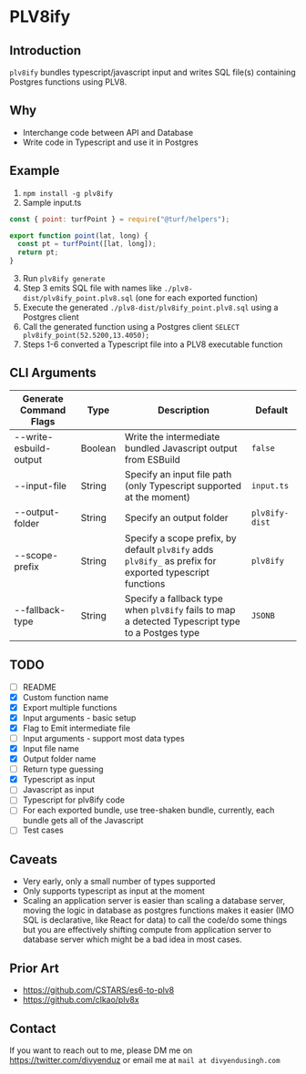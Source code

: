 # PLV8ify

## Introduction

`plv8ify` bundles typescript/javascript input and writes SQL file(s) containing Postgres functions using PLV8.

## Why

- Interchange code between API and Database
- Write code in Typescript and use it in Postgres

## Example

1. `npm install -g plv8ify`
2. Sample input.ts

```js
const { point: turfPoint } = require("@turf/helpers");

export function point(lat, long) {
  const pt = turfPoint([lat, long]);
  return pt;
}
```

3. Run `plv8ify generate`
4. Step 3 emits SQL file with names like `./plv8-dist/plv8ify_point.plv8.sql` (one for each exported function)
5. Execute the generated `./plv8-dist/plv8ify_point.plv8.sql` using a Postgres client
6. Call the generated function using a Postgres client `SELECT plv8ify_point(52.5200,13.4050);`
7. Steps 1-6 converted a Typescript file into a PLV8 executable function

## CLI Arguments

| Generate Command Flags | Type    | Description                                                                                              | Default        |
| ---------------------- | ------- | -------------------------------------------------------------------------------------------------------- | -------------- |
| --write-esbuild-output | Boolean | Write the intermediate bundled Javascript output from ESBuild                                            | `false`        |
| --input-file           | String  | Specify an input file path (only Typescript supported at the moment)                                     | `input.ts`     |
| --output-folder        | String  | Specify an output folder                                                                                 | `plv8ify-dist` |
| --scope-prefix         | String  | Specify a scope prefix, by default `plv8ify` adds `plv8ify_` as prefix for exported typescript functions | `plv8ify`      |
| --fallback-type        | String  | Specify a fallback type when `plv8ify` fails to map a detected Typescript type to a Postges type         | `JSONB`        |

## TODO

- [ ] README
- [x] Custom function name
- [x] Export multiple functions
- [x] Input arguments - basic setup
- [x] Flag to Emit intermediate file
- [ ] Input arguments - support most data types
- [x] Input file name
- [x] Output folder name
- [ ] Return type guessing
- [x] Typescript as input
- [ ] Javascript as input
- [ ] Typescript for plv8ify code
- [ ] For each exported bundle, use tree-shaken bundle, currently, each bundle gets all of the Javascript
- [ ] Test cases

## Caveats

- Very early, only a small number of types supported
- Only supports typescript as input at the moment
- Scaling an application server is easier than scaling a database server, moving the logic in database as postgres functions makes it easier (IMO SQL is declarative, like React for data) to call the code/do some things but you are effectively shifting compute from application server to database server which might be a bad idea in most cases.

## Prior Art

- https://github.com/CSTARS/es6-to-plv8
- https://github.com/clkao/plv8x

## Contact

If you want to reach out to me, please DM me on https://twitter.com/divyenduz or email me at `mail at divyendusingh.com`
